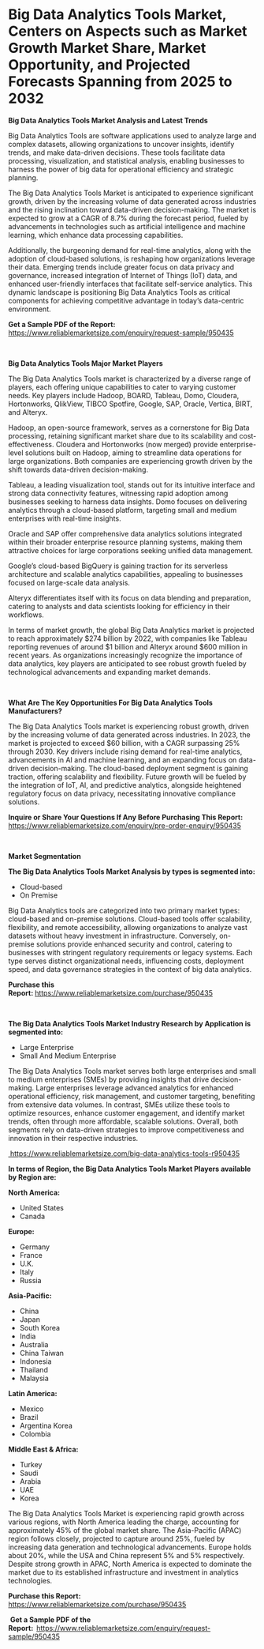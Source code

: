 <p><h1>Big Data Analytics Tools Market, Centers on Aspects such as Market Growth Market Share, Market Opportunity, and Projected Forecasts Spanning from 2025 to 2032</h1></p><p><strong>Big Data Analytics Tools Market Analysis and Latest Trends</strong></p>
<p><p>Big Data Analytics Tools are software applications used to analyze large and complex datasets, allowing organizations to uncover insights, identify trends, and make data-driven decisions. These tools facilitate data processing, visualization, and statistical analysis, enabling businesses to harness the power of big data for operational efficiency and strategic planning.</p><p>The Big Data Analytics Tools Market is anticipated to experience significant growth, driven by the increasing volume of data generated across industries and the rising inclination toward data-driven decision-making. The market is expected to grow at a CAGR of 8.7% during the forecast period, fueled by advancements in technologies such as artificial intelligence and machine learning, which enhance data processing capabilities. </p><p>Additionally, the burgeoning demand for real-time analytics, along with the adoption of cloud-based solutions, is reshaping how organizations leverage their data. Emerging trends include greater focus on data privacy and governance, increased integration of Internet of Things (IoT) data, and enhanced user-friendly interfaces that facilitate self-service analytics. This dynamic landscape is positioning Big Data Analytics Tools as critical components for achieving competitive advantage in today’s data-centric environment.</p></p>
<p><strong>Get a Sample PDF of the Report:&nbsp;</strong> <a href="https://www.reliablemarketsize.com/enquiry/request-sample/950435?utm_campaign=2628&utm_medium=2&utm_source=Github&utm_content=ia&utm_term=17042025&utm_id=big-data-analytics-tools">https://www.reliablemarketsize.com/enquiry/request-sample/950435</a></p>
<p>&nbsp;</p>
<p><strong>Big Data Analytics Tools Major Market Players</strong></p>
<p><p>The Big Data Analytics Tools market is characterized by a diverse range of players, each offering unique capabilities to cater to varying customer needs. Key players include Hadoop, BOARD, Tableau, Domo, Cloudera, Hortonworks, QlikView, TIBCO Spotfire, Google, SAP, Oracle, Vertica, BIRT, and Alteryx.</p><p>Hadoop, an open-source framework, serves as a cornerstone for Big Data processing, retaining significant market share due to its scalability and cost-effectiveness. Cloudera and Hortonworks (now merged) provide enterprise-level solutions built on Hadoop, aiming to streamline data operations for large organizations. Both companies are experiencing growth driven by the shift towards data-driven decision-making.</p><p>Tableau, a leading visualization tool, stands out for its intuitive interface and strong data connectivity features, witnessing rapid adoption among businesses seeking to harness data insights. Domo focuses on delivering analytics through a cloud-based platform, targeting small and medium enterprises with real-time insights.</p><p>Oracle and SAP offer comprehensive data analytics solutions integrated within their broader enterprise resource planning systems, making them attractive choices for large corporations seeking unified data management.</p><p>Google’s cloud-based BigQuery is gaining traction for its serverless architecture and scalable analytics capabilities, appealing to businesses focused on large-scale data analysis.</p><p>Alteryx differentiates itself with its focus on data blending and preparation, catering to analysts and data scientists looking for efficiency in their workflows.</p><p>In terms of market growth, the global Big Data Analytics market is projected to reach approximately $274 billion by 2022, with companies like Tableau reporting revenues of around $1 billion and Alteryx around $600 million in recent years. As organizations increasingly recognize the importance of data analytics, key players are anticipated to see robust growth fueled by technological advancements and expanding market demands.</p></p>
<p>&nbsp;</p>
<p><strong>What Are The Key Opportunities For Big Data Analytics Tools Manufacturers?</strong></p>
<p><p>The Big Data Analytics Tools market is experiencing robust growth, driven by the increasing volume of data generated across industries. In 2023, the market is projected to exceed $60 billion, with a CAGR surpassing 25% through 2030. Key drivers include rising demand for real-time analytics, advancements in AI and machine learning, and an expanding focus on data-driven decision-making. The cloud-based deployment segment is gaining traction, offering scalability and flexibility. Future growth will be fueled by the integration of IoT, AI, and predictive analytics, alongside heightened regulatory focus on data privacy, necessitating innovative compliance solutions.</p></p>
<p><strong>Inquire or Share Your Questions If Any Before Purchasing This Report:</strong> <a href="https://www.reliablemarketsize.com/enquiry/pre-order-enquiry/950435?utm_campaign=2628&utm_medium=2&utm_source=Github&utm_content=ia&utm_term=17042025&utm_id=big-data-analytics-tools">https://www.reliablemarketsize.com/enquiry/pre-order-enquiry/950435</a></p>
<p>&nbsp;</p>
<p><strong>Market Segmentation</strong></p>
<p><strong>The Big Data Analytics Tools Market Analysis by types is segmented into:</strong></p>
<p><ul><li>Cloud-based</li><li>On Premise</li></ul></p>
<p><p>Big Data Analytics tools are categorized into two primary market types: cloud-based and on-premise solutions. Cloud-based tools offer scalability, flexibility, and remote accessibility, allowing organizations to analyze vast datasets without heavy investment in infrastructure. Conversely, on-premise solutions provide enhanced security and control, catering to businesses with stringent regulatory requirements or legacy systems. Each type serves distinct organizational needs, influencing costs, deployment speed, and data governance strategies in the context of big data analytics.</p></p>
<p><strong>Purchase this Report:&nbsp;</strong><a href="https://www.reliablemarketsize.com/purchase/950435?utm_campaign=2628&utm_medium=2&utm_source=Github&utm_content=ia&utm_term=17042025&utm_id=big-data-analytics-tools">https://www.reliablemarketsize.com/purchase/950435</a></p>
<p>&nbsp;</p>
<p><strong>The Big Data Analytics Tools Market Industry Research by Application is segmented into:</strong></p>
<p><ul><li>Large Enterprise</li><li>Small And Medium Enterprise</li></ul></p>
<p><p>The Big Data Analytics Tools market serves both large enterprises and small to medium enterprises (SMEs) by providing insights that drive decision-making. Large enterprises leverage advanced analytics for enhanced operational efficiency, risk management, and customer targeting, benefiting from extensive data volumes. In contrast, SMEs utilize these tools to optimize resources, enhance customer engagement, and identify market trends, often through more affordable, scalable solutions. Overall, both segments rely on data-driven strategies to improve competitiveness and innovation in their respective industries.</p></p>
<p><a href="https://www.reliablemarketsize.com/big-data-analytics-tools-r950435?utm_campaign=2628&utm_medium=2&utm_source=Github&utm_content=ia&utm_term=17042025&utm_id=big-data-analytics-tools">&nbsp;https://www.reliablemarketsize.com/big-data-analytics-tools-r950435</a></p>
<p><strong>In terms of Region, the Big Data Analytics Tools Market Players available by Region are:</strong></p>
<p>
    <p> <strong> North America: </strong>
        <ul>
            <li>United States</li>
            <li>Canada</li>
        </ul>
        </p> 
    <p> <strong> Europe: </strong>
        <ul>
            <li>Germany</li>
            <li>France</li>
            <li>U.K.</li>
            <li>Italy</li>
            <li>Russia</li>
        </ul>
        </p> 
    <p> <strong> Asia-Pacific: </strong>
        <ul>
            <li>China</li>
            <li>Japan</li>
            <li>South Korea</li>
            <li>India</li>
            <li>Australia</li>
            <li>China Taiwan</li>
            <li>Indonesia</li>
            <li>Thailand</li>
            <li>Malaysia</li>
        </ul>
        </p> 
    <p> <strong> Latin America: </strong>
        <ul>
            <li>Mexico</li>
            <li>Brazil</li>
            <li>Argentina Korea</li>
            <li>Colombia</li>
        </ul>
        </p> 
    <p> <strong> Middle East & Africa: </strong>
        <ul>
            <li>Turkey</li>
            <li>Saudi</li>
            <li>Arabia</li>
            <li>UAE</li>
            <li>Korea</li>
        </ul>
    </p>
    </p>
<p><p>The Big Data Analytics Tools Market is experiencing rapid growth across various regions, with North America leading the charge, accounting for approximately 45% of the global market share. The Asia-Pacific (APAC) region follows closely, projected to capture around 25%, fueled by increasing data generation and technological advancements. Europe holds about 20%, while the USA and China represent 5% and 5% respectively. Despite strong growth in APAC, North America is expected to dominate the market due to its established infrastructure and investment in analytics technologies.</p></p>
<p><strong>Purchase this Report: </strong><a href="https://www.reliablemarketsize.com/purchase/950435?utm_campaign=2628&utm_medium=2&utm_source=Github&utm_content=ia&utm_term=17042025&utm_id=big-data-analytics-tools">https://www.reliablemarketsize.com/purchase/950435</a></p>
<p>&nbsp;<strong>Get a Sample PDF of the Report:&nbsp;&nbsp;</strong><a href="https://www.reliablemarketsize.com/enquiry/request-sample/950435?utm_campaign=2628&utm_medium=2&utm_source=Github&utm_content=ia&utm_term=17042025&utm_id=big-data-analytics-tools">https://www.reliablemarketsize.com/enquiry/request-sample/950435</a></p>
<p><strong></strong></p>
<p><p></p><p></p><p></p></p>